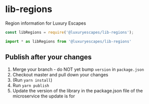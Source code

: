 # lib-regions

Region information for Luxury Escapes

```js
const libRegions = require('@luxuryescapes/lib-regions');

import * as libRegions from '@luxuryescapes/lib-regions'
```

## Publish after your changes
1. Merge your branch - do NOT yet bump `version` in `package.json`
2. Checkout master and pull down your changes
3. (Run `yarn install`)
4. Run `yarn publish`
5. Update the version of the library in the package.json file of the microservice the update is for
